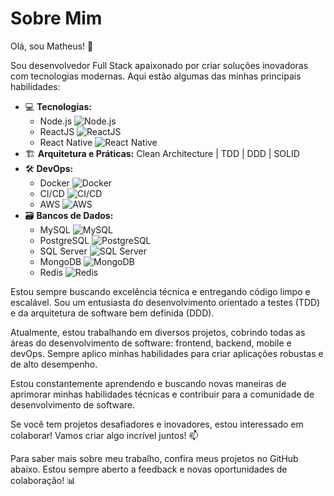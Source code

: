 # Sobre Mim

Olá, sou Matheus! 👋

Sou desenvolvedor Full Stack apaixonado por criar soluções inovadoras com tecnologias modernas. Aqui estão algumas das minhas principais habilidades:

- 💻 **Tecnologias:** 
  - Node.js ![Node.js](https://img.icons8.com/color/48/000000/nodejs.png)
  - ReactJS ![ReactJS](https://img.icons8.com/color/48/000000/react-native.png)
  - React Native ![React Native](https://img.icons8.com/color/48/000000/react-native.png)
- 🏗️ **Arquitetura e Práticas:** Clean Architecture | TDD | DDD | SOLID
- 🛠️ **DevOps:** 
  - Docker ![Docker](https://img.icons8.com/color/48/000000/docker.png)
  - CI/CD ![CI/CD](https://img.icons8.com/color/48/000000/continuous-delivery.png)
  - AWS ![AWS](https://img.icons8.com/color/48/000000/amazon-web-services.png)
- 🗃️ **Bancos de Dados:** 
  - MySQL ![MySQL](https://img.icons8.com/color/48/000000/mysql.png)
  - PostgreSQL ![PostgreSQL](https://img.icons8.com/color/48/000000/postgreesql.png)
  - SQL Server ![SQL Server](https://img.icons8.com/color/48/000000/microsoft-sql-server.png)
  - MongoDB ![MongoDB](https://img.icons8.com/color/48/000000/mongodb.png)
  - Redis ![Redis](https://img.icons8.com/color/48/000000/redis.png)

Estou sempre buscando excelência técnica e entregando código limpo e escalável. Sou um entusiasta do desenvolvimento orientado a testes (TDD) e da arquitetura de software bem definida (DDD).

Atualmente, estou trabalhando em diversos projetos, cobrindo todas as áreas do desenvolvimento de software: frontend, backend, mobile e devOps. Sempre aplico minhas habilidades para criar aplicações robustas e de alto desempenho.

Estou constantemente aprendendo e buscando novas maneiras de aprimorar minhas habilidades técnicas e contribuir para a comunidade de desenvolvimento de software.

Se você tem projetos desafiadores e inovadores, estou interessado em colaborar! Vamos criar algo incrível juntos! 📫

Para saber mais sobre meu trabalho, confira meus projetos no GitHub abaixo. Estou sempre aberto a feedback e novas oportunidades de colaboração! 📊

